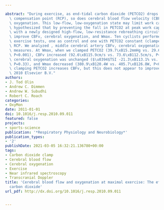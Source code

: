 ---
abstract: "During exercise, as end-tidal carbon dioxide (PETCO2) drops after the respiratory\
  \ compensation point (RCP), so does cerebral blood flow velocity (CBFv) and cerebral\
  \ oxygenation. This low-flow, low-oxygenation state may limit work capacity. We\
  \ hypothesized that by preventing the fall in PETCO2 at peak work capacity (Wmax)\
  \ with a newly designed high-flow, low-resistance rebreathing circuit, we would\
  \ improve CBFv, cerebral oxygenation, and Wmax. Ten cyclists performed two incremental\
  \ exercise tests, one as control and one with PETCO2 constant (clamped) after the\
  \ RCP. We analyzed , middle cerebral artery CBFv, cerebral oxygenation, and cardiopulmonary\
  \ measures. At Wmax, when we clamped PETCO2 (39.7\xB15.2mmHg vs. 29.6\xB14.7mmHg,\
  \ P<0.001), CBFv increased (92.6\xB115.9cm/s vs. 73.6\xB112.5cm/s, P<0.001). However,\
  \ cerebral oxygenation was unchanged ($\u0394$TSI -21.3\xB113.1% vs. -24.3\xB18.1%,\
  \ P=0.33), and Wmax decreased (380.9\xB120.4W vs. 405.7\xB126.8W, P<0.001). At Wmax,\
  \ clamping PETCO2 increases CBFv, but this does not appear to improve Wmax. \xA9\
  \ 2010 Elsevier B.V."
authors:
- J. Tod Olin
- Andrew C. Dimmen
- Andrew W. Subudhi
- Robert C. Roach
categories:
- OxyMon
date: 2011-01-01
doi: 10.1016/j.resp.2010.09.011
featured: false
projects:
- sports-science
publication: '*Respiratory Physiology and Neurobiology*'
publication_types:
- '2'
publishDate: 2021-03-05 16:32:21.136780+00:00
tags:
- Carbon dioxide clamp
- Cerebral blood flow
- Cerebral oxygenation
- Exercise
- Near infrared spectroscopy
- Transcranial Doppler
title: 'Cerebral blood flow and oxygenation at maximal exercise: The effect of clamping
  carbon dioxide'
url_pdf: http://dx.doi.org/10.1016/j.resp.2010.09.011

---
